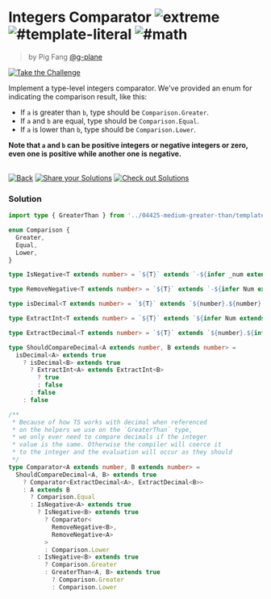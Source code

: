 <!--info-header-start--><h1>Integers Comparator <img src="https://img.shields.io/badge/-extreme-b11b8d" alt="extreme"/> <img src="https://img.shields.io/badge/-%23template--literal-999" alt="#template-literal"/> <img src="https://img.shields.io/badge/-%23math-999" alt="#math"/></h1><blockquote><p>by Pig Fang <a href="https://github.com/g-plane" target="_blank">@g-plane</a></p></blockquote><p><a href="https://tsch.js.org/274/play" target="_blank"><img src="https://img.shields.io/badge/-Take%20the%20Challenge-3178c6?logo=typescript&logoColor=white" alt="Take the Challenge"/></a> </p><!--info-header-end-->

Implement a type-level integers comparator. We've provided an enum for indicating the comparison result, like this:

- If `a` is greater than `b`, type should be `Comparison.Greater`.
- If `a` and `b` are equal, type should be `Comparison.Equal`.
- If `a` is lower than `b`, type should be `Comparison.Lower`.

**Note that `a` and `b` can be positive integers or negative integers or zero, even one is positive while another one is negative.**


<!--info-footer-start--><br><a href="../../README.md" target="_blank"><img src="https://img.shields.io/badge/-Back-grey" alt="Back"/></a> <a href="https://tsch.js.org/274/answer" target="_blank"><img src="https://img.shields.io/badge/-Share%20your%20Solutions-teal" alt="Share your Solutions"/></a> <a href="https://tsch.js.org/274/solutions" target="_blank"><img src="https://img.shields.io/badge/-Check%20out%20Solutions-de5a77?logo=awesome-lists&logoColor=white" alt="Check out Solutions"/></a> <!--info-footer-end--> 
 
### Solution
 
 
```ts
import type { GreaterThan } from '../04425-medium-greater-than/template'

enum Comparison {
  Greater,
  Equal,
  Lower,
}

type IsNegative<T extends number> = `${T}` extends `-${infer _num extends number}` ? true : false

type RemoveNegative<T extends number> = `${T}` extends `-${infer Num extends number}` ? Num : T

type isDecimal<T extends number> = `${T}` extends `${number}.${number}` ? true : false

type ExtractInt<T extends number> = `${T}` extends `${infer Num extends number}.${number}` ? Num : T

type ExtractDecimal<T extends number> = `${T}` extends `${number}.${infer Num extends number}` ? Num : T

type ShouldCompareDecimal<A extends number, B extends number> =
  isDecimal<A> extends true
    ? isDecimal<B> extends true
      ? ExtractInt<A> extends ExtractInt<B>
        ? true
        : false
      : false
    : false

/**
 * Because of how TS works with decimal when referenced
 * on the helpers we use on the `GreaterThan` type,
 * we only ever need to compare decimals if the integer
 * value is the same. Otherwise the compiler will coerce it
 * to the integer and the evaluation will occur as they should
 */
type Comparator<A extends number, B extends number> =
  ShouldCompareDecimal<A, B> extends true
    ? Comparator<ExtractDecimal<A>, ExtractDecimal<B>>
    : A extends B
      ? Comparison.Equal
      : IsNegative<A> extends true
        ? IsNegative<B> extends true
          ? Comparator<
            RemoveNegative<B>,
            RemoveNegative<A>
          >
          : Comparison.Lower
        : IsNegative<B> extends true
          ? Comparison.Greater
          : GreaterThan<A, B> extends true
            ? Comparison.Greater
            : Comparison.Lower
```
